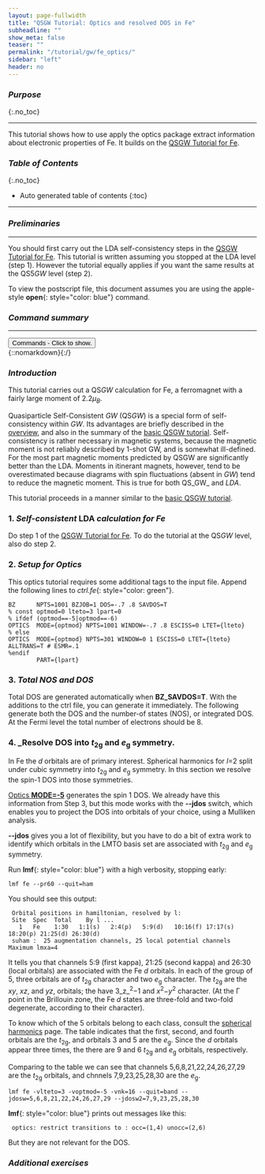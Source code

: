 ```yaml
---
layout: page-fullwidth
title: "QSGW Tutorial: Optics and resolved DOS in Fe"
subheadline: ""
show_meta: false
teaser: ""
permalink: "/tutorial/gw/fe_optics/"
sidebar: "left"
header: no
---
```


### _Purpose_
{:.no_toc}
_____________________________________________________________

This tutorial shows how to use apply the optics package extract information about
electronic properties of Fe. It builds on the [QSGW Tutorial for Fe](/tutorial/gw/qsgw_fe/).

### _Table of Contents_
{:.no_toc}
*  Auto generated table of contents
{:toc}
_____________________________________________________________


### _Preliminaries_
_____________________________________________________________


You should first carry out the LDA self-consistency steps in the [QSGW Tutorial for Fe](/tutorial/gw/qsgw_fe/).
This tutorial is written assuming you stopped at the LDA level (step 1).  However the tutorial equally applies
if you want the same results at the QS5<i>GW</i> level (step 2).

To view the postscript file, this document assumes you are using the apple-style **open**{: style="color: blue"} command.

### _Command summary_
[//]: (/tutorial/gw/qsgw_fe/#command-summary)
________________________________________________________________________________________________
<div onclick="elm = document.getElementById('foobar'); if(elm.style.display == 'none') elm.style.display = 'block'; else elm.style.display = 'none';"><button type="button" class="button tiny radius">Commands - Click to show.</button></div>
{::nomarkdown}<div style="display:none;margin:0px 25px 0px 25px;"id="foobar">{:/}

LDA self-consistency (starting from  _init.fe_{: style="color: green"})

~~~
nano init.fe
blm --nit=20 --nk=16 --gmax=7.9 --mag --nkgw=8 --gw fe
cp actrl.fe ctrl.fe
lmfa fe
cat basp0.fe | sed -e 's/\(Fe.*\)/\1 PZ=0 0 4.5'/ > basp.fe
lmf fe > out.lmf
~~~

Edit the ctrl file to add extra BZ and OPTICS tags.

    nano ctrl.fe

Integrated and total DOS:

~~~
lmf -vnkabc=16 fe --quit=band --dos:rdm:idos
fplot -frme:xor=-0.00081:yab=8 0,1,0,1 -lt 1,col=1,0,0 -ord x2+x3 dos.fe
lmf -vnkabc=16 fe --quit=band --dos:rdm
cp dos.fe tdos.fe
fplot -lt 1,col=1,0,0 -colsy 2 tdos.fe -lt 1,col=0,1,0 -colsy 3 tdos.fe
~~~

Identify the <i>t</i><sub>2g</sub></i> and <i>e</i><sub>g</sub></i> orbitals

    lmf fe --pr60 --quit=ham

Make the 

~~~
lmf fe -vlteto=3 -voptmod=-5 -vnk=16 --quit=band --jdosw=5,6,8,21,22,24,26,27,29 --jdosw2=7,9,23,25,28,30
fplot tdos.fe -lt 2,col=1,0,0  jdos.fe
fplot -lt 1,col=0,0,0  jdos.fe -lt 1,col=.7,.7,.7 -ord x3+x4 jdos.fe -lt 2,col=1,0,0 -ord x3 jdos.fe -lt 2,col=0,1,0 -ord x4 jdos.fe
~~~

{::nomarkdown}</div>{:/}

### _Introduction_

This tutorial carries out a QS<i>GW</i> calculation for Fe, a ferromagnet with a fairly large moment of 2.2<i>&mu;<sub>B</sub></i>.

Quasiparticle Self-Consistent _GW_ (QS<i>GW</i>) is a special form of self-consistency within _GW_.  Its advantages are briefly described in
the [overview](/docs/code/gwoverview/), and also in the summary of the [basic QSGW tutorial](/tutorial/gw/qsgw_si/#qsgw-summary).
Self-consistency is rather necessary in magnetic systems, because the magnetic moment is not reliably described by 1-shot GW, and is
somewhat ill-defined.  For the most part magnetic moments predicted by QSGW are significantly better than the LDA.  Moments in itinerant
magnets,  however, tend to be overestimated because diagrams with spin fluctuations (absent in _GW_) tend to reduce the magnetic
moment. This is true for both QS_GW_ and _LDA_.

This tutorial proceeds in a manner similar to the [basic QSGW tutorial](/tutorial/gw/qsgw_si).

### 1. _Self-consistent_ LDA _calculation for Fe_

Do step 1 of the [QSGW Tutorial for Fe](/tutorial/gw/qsgw_fe/#self-consistent-lda-calculation-for-fe).
To do the tutorial at the QS<i>GW</i> level, also do step 2.

### 2. _Setup for Optics_

This optics tutorial requires some additional tags to the input file. 
Append the following lines to _ctrl.fe_{: style="color: green"}.

~~~
BZ      NPTS=1001 BZJOB=1 DOS=-.7 .8 SAVDOS=T
% const optmod=0 lteto=3 lpart=0
% ifdef (optmod==-5|optmod==-6)
OPTICS  MODE={optmod} NPTS=1001 WINDOW=-.7 .8 ESCISS=0 LTET={lteto}
% else
OPTICS  MODE={optmod} NPTS=301 WINDOW=0 1 ESCISS=0 LTET={lteto} ALLTRANS=T # ESMR=.1
%endif
        PART={lpart}
~~~

### 3. _Total NOS and DOS_

Total DOS are generated automatically when **BZ\_SAVDOS=T**.  With the
additions to the ctrl file, you can generate it immediately.  The
following generate both the DOS and the number-of states (NOS), or
integrated DOS.  At the Fermi level the total number of electrons should be 8.


### 4. _Resolve DOS into <i>t</i><sub>2g</sub></i> and <i>e</i><sub>g</sub></i> symmetry.

In Fe the <i>d</i> orbitals are of primary interest.  Spherical
harmonics for _l_=2 split under cubic symmetry into
<i>t</i><sub>2g</sub></i> and <i>e</i><sub>g</sub></i> symmetry.  In
this section we resolve the spin-1 DOS into those symmetries.

[Optics **MODE=-5**](tutorial/application/optics/#further-optics-modes) generates
the spin 1 DOS.  We already have this information from Step 3, but this mode works with
the **-\-jdos** switch, which enables you to project the DOS into orbitals of your choice,
using a Mulliken analysis.

**-\-jdos** gives you a lot of flexibility, but you have to do a bit of extra work 
to identify which orbitals in the LMTO basis set are associated with
<i>t</i><sub>2g</sub></i> and <i>e</i><sub>g</sub></i> symmetry.

Run **lmf**{: style="color: blue"} with a high verbosity, stopping early:

    lmf fe --pr60 --quit=ham

You should see this output:


~~~
 Orbital positions in hamiltonian, resolved by l:
 Site  Spec  Total    By l ...
   1   Fe    1:30   1:1(s)   2:4(p)   5:9(d)   10:16(f) 17:17(s) 18:20(p) 21:25(d) 26:30(d)
 suham :  25 augmentation channels, 25 local potential channels  Maximum lmxa=4
~~~

It tells you that channels 5:9 (first kappa), 21:25 (second kappa) and 26:30 (local orbitals)
are associated with the Fe _d_ orbitals.  In each of the group of 5, three orbitals
are of <i>t</i><sub>2g</sub></i> character and two <i>e</i><sub>g</sub></i> character.
The <i>t</i><sub>2g</sub></i> are the _xy_, _xz_, and _yz_, orbitals; the
have 3_z_<sup>2</sup>&minus;1 and <i>x</i><sup>2</sup>&minus;<i>y</i><sup>2</sup> character.
(At the &Gamma; point in the Brillouin zone, the Fe _d_ states are three-fold and two-fold degenerate, 
according to their character).

To know which of the 5 orbitals belong to each class, consult the
[spherical harmonics](/docs/numerics/spherical_harmonics/) page.  The
table indicates that the first, second, and fourth orbitals are the
<i>t</i><sub>2g</sub></i>, and orbitals 3 and 5 are the
<i>e</i><sub>g</sub></i>.  Since the _d_ orbitals appear three times,
the there are 9 and 6 <i>t</i><sub>2g</sub></i> and
<i>e</i><sub>g</sub></i> orbitals, respectively.

Comparing to the table we can see that channels 5,6,8,21,22,24,26,27,29 are the
<i>t</i><sub>2g</sub></i> orbitals, and chnnels 7,9,23,25,28,30 are the 
<i>e</i><sub>g</sub></i>.

~~~
lmf fe -vlteto=3 -voptmod=-5 -vnk=16 --quit=band --jdosw=5,6,8,21,22,24,26,27,29 --jdosw2=7,9,23,25,28,30
~~~

**lmf**{: style="color: blue"} prints out messages like this:

~~~
 optics: restrict transitions to : occ=(1,4) unocc=(2,6)
~~~

But they are not relevant for the DOS.


### _Additional exercises_
[//]: (/tutorial/gw/qsgw_fe/#additional-exercises)



